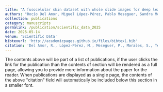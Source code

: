 ```yaml
---
title: "A fusocelular skin dataset with whole slide images for deep learning models"
authors: "Rocío Del Amor, Miguel López-Pérez, Pablo Meseguer, Sandra Morales, Liria Terradez, Jose Aneiros-Fernandez, Javier Mateos, Rafael Molina, Valery Naranjo"
collection: publications
category: manuscripts
permalink: /publication/scientific_data_2025
date: 2025-05-14
venue: 'Scientific Data'
bibtexurl: 'http://academicpages.github.io/files/bibtex1.bib'
citation: 'Del Amor, R., López-Pérez, M., Meseguer, P., Morales, S., Terradez, L., Aneiros-Fernandez, J., ... & Naranjo, V. (2025). A fusocelular skin dataset with whole slide images for deep learning models. Scientific Data, 12(1), 1-7.'
---
```

The contents above will be part of a list of publications, if the user clicks the link for the publication than the contents of section will be rendered as a full page, allowing you to provide more information about the paper for the reader. When publications are displayed as a single page, the contents of the above "citation" field will automatically be included below this section in a smaller font.
